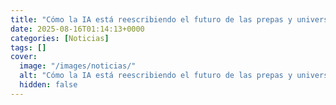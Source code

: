 ```yaml
---
title: "Cómo la IA está reescribiendo el futuro de las prepas y universidades en México"
date: 2025-08-16T01:14:13+0000
categories: [Noticias]
tags: []
cover:
  image: "/images/noticias/"
  alt: "Cómo la IA está reescribiendo el futuro de las prepas y universidades en México"
  hidden: false
---
```



